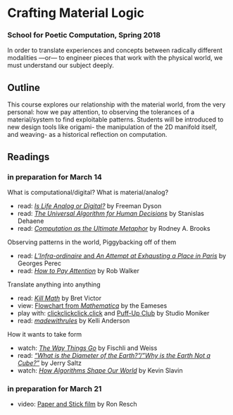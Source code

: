# Crafting Material Logic

### School for Poetic Computation, Spring 2018

In order to translate experiences and concepts between radically different modalities —or— to engineer pieces that work with the physical world, we must understand our subject deeply.

## Outline

This course explores our relationship with the material world, from the very personal: how we pay attention, to observing the tolerances of a material/system to find exploitable patterns. Students will be introduced to new design tools like origami- the manipulation of the 2D manifold itself, and weaving- as a historical reflection on computation.

## Readings

### in preparation for March 14

What is computational/digital? What is material/analog?

- read: [_Is Life Analog or Digital?_](https://tanimislam.ddns.net/~tanim/classes/ASTR342/notes/analogordigital.pdf) by Freeman Dyson
- read: [_The Universal Algorithm for Human Decisions_](https://www.edge.org/response-detail/10260) by Stanislas Dehaene
- read: [_Computation as the Ultimate Metaphor_](https://www.edge.org/response-detail/11249) by Rodney A. Brooks

Observing patterns in the world, Piggybacking off of them

- read: [_L’Infra-ordinaire_ and _An Attempt at Exhausting a Place in Paris_](http://www.kellianderson.com/readings/perec.pdf) by Georges Perec
- read: [_How to Pay Attention_](https://medium.com/re-form/how-to-pay-attention-4751adb53cb6) by Rob Walker 

Translate anything into anything

- read: [_Kill Math_](http://worrydream.com/KillMath/) by Bret Victor
- view: [Flowchart from _Mathematica_](http://kellianderson.com/readings/flowchart.jpg) by the Eameses
- play with: [clickclickclick.click](https://clickclickclick.click/) and [Puff-Up Club](https://studiomoniker.com/projects/puff-up-club) by Studio Moniker
- read: [_madewithrules_](http://kellianderson.com/readings/madewithrules.pdf) by Kelli Anderson

How it wants to take form

- watch: [_The Way Things Go_](https://www.youtube.com/watch?v=aKrzNYpFuao) by Fischli and Weiss
- read: [_“What is the Diameter of the Earth?”/”Why is the Earth Not a Cube?”_](http://www.vulture.com/2016/02/entropic-liberating-power-of-fischli-weiss.html)  by Jerry Saltz
- watch: [_How Algorithms Shape Our World_](https://www.ted.com/talks/kevin_slavin_how_algorithms_shape_our_world) by Kevin Slavin

### in preparation for March 21

- video: [Paper and Stick film](https://vimeo.com/36122966) by Ron Resch
